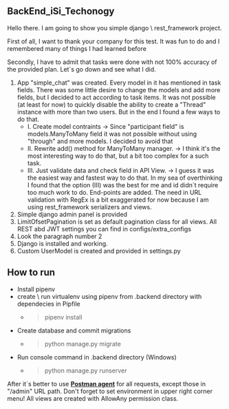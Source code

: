 ## BackEnd_iSi_Techonogy

Hello there. I am going to show you simple django \ rest_framework project.

First of all, I want to thank your company for this test. It was fun to do
and I remembered many of things I had learned before

Secondly, I have to admit that tasks were done with not 100% accuracy of the provided plan.
Let`s go down and see what I did.


1. App "simple_chat" was created. Every model in it has mentioned in task fields. There was some
little desire to change the models and add more fields, but I decided to act according to task items.
It was not possible (at least for now) to quickly disable the ability to create a "Thread" instance with more than two users.
But in the end I found a few ways to do that. 
    - I. Create model contraints -> Since "participant field" is models.ManyToMany field it was not possible
    without using "through" and more models. I decided to avoid that 
    - II. Rewrite add() method for ManyToMany manager. -> I think it's the most interesting way to do that, but a bit too complex 
    for a such task.
    - III. Just validate data and check field in API View. -> I guess it was the easiest way and fastest way to do that.
In my sea of overthinking I found that the option (III) was the best for me and id didn`t require too much work to do. 
End-points are added.
The need in URL validation with RegEx is a bit exaggerated for now because I am using rest_framework serializers and
views.
2. Simple django admin panel is provided
3. LimitOfsetPagination is set as default pagination class for all views. All REST abd JWT settings you can find in configs/extra_configs
4. Look the paragraph number 2
5. Django is installed and working.
6. Custom UserModel is created and provided in settings.py

## **How to run**
- Install pipenv
- create \ run virtualenv using pipenv from .backend directory with dependecies in Pipfile
  - > pipenv install  
- Create database and commit migrations
  - > python manage.py migrate
- Run console command in .backend directory (Windows)
  - > python manage.py runserver

After it`s better to use **[Postman agent](https://www.postman.com/devrro/workspace/testing/overview)**  for all requests, except those in "/admin" URL path.
Don't forget to set environment in upper right corner menu!
All views are created with AllowAny permission class.
